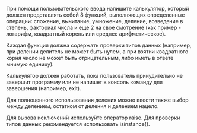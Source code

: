 При помощи пользовательского ввода напишите калькулятор, который должен представлять собой 8 функций, 
выполняющих определенные операции: сложение, вычитание, умножение, деление, 
возведение в степень, факториал числа и еще 2 на свое смотрение (как пример - логарифм, 
квадратный корень или среднее арифметическое).

Каждая функция должна содержать проверки типов данных (например, при делении делитель не может быть нулем, 
а при взятии квадратного корня число не может быть отрицательным, либо иметь в ответе мнимую единицу).

Калькулятор должен работать, пока пользователь принудительно не завершит программу или не напишет в консоль команду для завершения (например, exit).

Для полноценного использования деления можно ввести также выбор между делением, 
остатком от деления и делением нацело.

Для вызова исключений используйте оператор raise. Для проверки типов данных рекомендуется использовать isinstance().